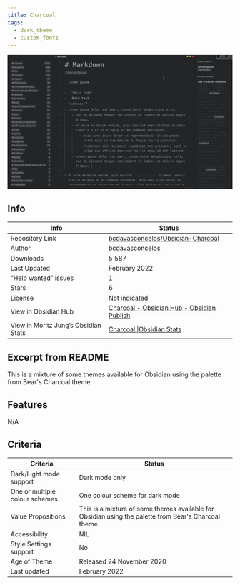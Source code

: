 ```yaml
---
title: Charcoal
tags:
  - dark_theme
  - custom_fonts
---
```


<img src="https://raw.githubusercontent.com/bcdavasconcelos/Obsidian-Charcoal/refs/heads/master/charcoal.png">

## Info

|Info|Status|
|---|---|
|Repository Link|[bcdavasconcelos/Obsidian-Charcoal](https://github.com/bcdavasconcelos/Obsidian-Charcoal)|
|Author|[bcdavasconcelos](https://github.com/bcdavasconcelos)|
|Downloads|5 587|
|Last Updated|February 2022|
|“Help wanted” issues|1|
|Stars|6|
|License|Not indicated|
|View in Obsidian Hub|[Charcoal \- Obsidian Hub \- Obsidian Publish](https://publish.obsidian.md/hub/02+-+Community+Expansions/02.05+All+Community+Expansions/Themes/Charcoal)|
|View in Moritz Jung’s Obsidian Stats|[Charcoal \|Obsidian Stats](https://www.moritzjung.dev/obsidian-stats/themes/charcoal/)|

## Excerpt from README

This is a mixture of some themes available for Obsidian using the palette from Bear's Charcoal theme.

## Features

N/A

## Criteria

|Criteria|Status|
|---|---|
|Dark/Light mode support|Dark mode only|
|One or multiple colour schemes|One colour scheme for dark mode|
|Value Propositions|This is a mixture of some themes available for Obsidian using the palette from Bear's Charcoal theme.|
|Accessibility|NIL|
|Style Settings support|No|
|Age of Theme|Released 24 November 2020|
|Last updated|February 2022|
